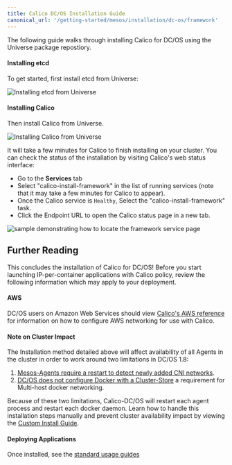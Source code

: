 ```yaml
---
title: Calico DC/OS Installation Guide
canonical_url: '/getting-started/mesos/installation/dc-os/framework'
---
```


The following guide walks through installing Calico for DC/OS using the Universe
package repostiory.

#### Installing etcd

To get started, first install etcd from Universe:

![Installing etcd from Universe]({{site.baseurl}}/images/dcos-install-etcd.gif)

#### Installing Calico

Then install Calico from Universe.

![Installing Calico from Universe]({{site.baseurl}}/images/dcos-install-calico.gif)

It will take a few minutes for Calico to finish
installing on your cluster. You can check the status of the installation by
visiting Calico's web status interface:

 - Go to the **Services** tab
 - Select "calico-install-framework" in the list of running services
   (note that it may take a few minutes for Calico
    to appear).
 - Once the Calico service is `Healthy`,
   Select the "calico-install-framework" task.
 - Click the Endpoint URL to open the Calico status page in a new tab.

![sample demonstrating how to locate the framework service page]({{site.baseurl}}/images/dcos-calico-status.gif)

## Further Reading

This concludes the installation of Calico for DC/OS! Before you start
launching IP-per-container applications with Calico policy,
review the following information which may apply to your deployment.

#### AWS

DC/OS users on Amazon Web Services should view
[Calico's AWS reference]({{site.baseurl}}/{{page.version}}/reference/public-cloud/aws)
for information on how to configure AWS networking for use with Calico.

#### Note on Cluster Impact

The Installation method detailed above will affect availability of all Agents
in the cluster in order to work around two limitations in DC/OS 1.8:

1. [Mesos-Agents require a restart to detect newly added CNI networks](https://issues.apache.org/jira/browse/MESOS-6567).
2. [DC/OS does not configure Docker with a Cluster-Store](https://dcosjira.atlassian.net/browse/DCOS-155)
a requirement for Multi-host docker networking.

Because of these two limitations, Calico-DC/OS will restart each agent process
and restart each docker daemon. Learn how to handle this installation steps manually
and prevent cluster availability impact by viewing the [Custom Install Guide](custom).

#### Deploying Applications

Once installed, see the [standard usage guides]({{site.baseurl}}/{{page.version}}/getting-started/mesos#tutorials)

